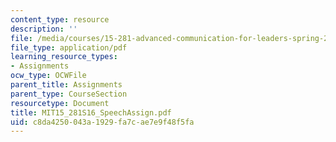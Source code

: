 ```yaml
---
content_type: resource
description: ''
file: /media/courses/15-281-advanced-communication-for-leaders-spring-2016/c8da4250043a1929fa7cae7e9f48f5fa_MIT15_281S16_TeamPlanner.pdf
file_type: application/pdf
learning_resource_types:
- Assignments
ocw_type: OCWFile
parent_title: Assignments
parent_type: CourseSection
resourcetype: Document
title: MIT15_281S16_SpeechAssign.pdf
uid: c8da4250-043a-1929-fa7c-ae7e9f48f5fa
---
```

